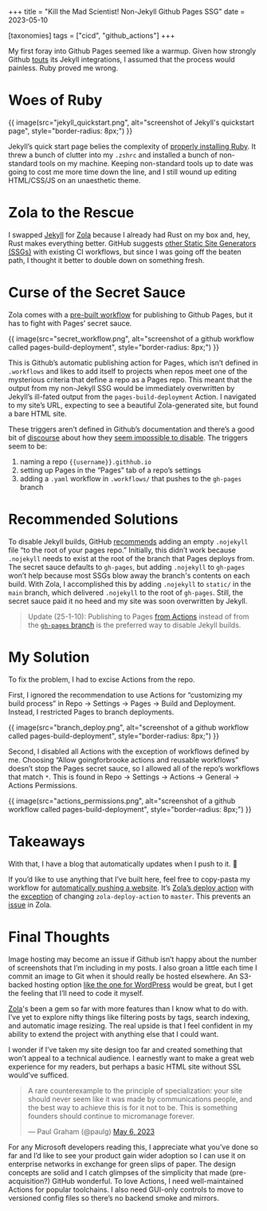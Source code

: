 +++
title = "Kill the Mad Scientist! Non-Jekyll Github Pages SSG"
date = 2023-05-10

[taxonomies]
tags = ["cicd", "github_actions"]
+++

My first foray into Github Pages seemed like a warmup. Given how strongly Github [touts](https://web.archive.org/web/20230509160818/https://pages.github.com/) its Jekyll integrations, I assumed that the process would painless. Ruby proved me wrong.

<!-- more -->

# Woes of Ruby

{{ image(src="jekyll_quickstart.png",
         alt="screenshot of Jekyll's quickstart page",
         style="border-radius: 8px;") }}

Jekyll’s quick start page belies the complexity of [properly installing Ruby](https://jekyllrb.com/docs/installation/macos/#install-ruby). It threw a bunch of clutter into my `.zshrc` and installed a bunch of non-standard tools on my machine. Keeping non-standard tools up to date was going to cost me more time down the line, and I still wound up editing HTML/CSS/JS on an unaesthetic theme.

# Zola to the Rescue

I swapped [Jekyll](https://jekyllrb.com) for [Zola](https://www.getzola.org) because I already had Rust on my box and, hey, Rust makes everything better. GitHub suggests [other Static Site Generators (SSGs)](https://github.com/actions/starter-workflows/tree/main/pages) with existing CI workflows, but since I was going off the beaten path, I thought it better to double down on something fresh.

# Curse of the Secret Sauce

Zola comes with a [pre-built workflow](https://www.getzola.org/documentation/deployment/github-pages/) for publishing to Github Pages, but it has to fight with Pages’ secret sauce.

{{ image(src="secret_workflow.png",
         alt="screenshot of a github workflow called pages-build-deployment",
         style="border-radius: 8px;") }}

This is Github’s automatic publishing action for Pages, which isn’t defined in `.workflows` and likes to add itself to projects when repos meet one of the mysterious criteria that define a repo as a Pages repo. This meant that the output from my non-Jekyll SSG would be immediately overwritten by Jekyll’s ill-fated output from the `pages-build-deployment` Action. I navigated to my site’s URL, expecting to see a beautiful Zola-generated site, but found a bare HTML site.

These triggers aren’t defined in Github’s documentation and there’s a good bit of [discourse](https://github.com/shalzz/zola-deploy-action/pull/67#issuecomment-1436766564) about how they [seem impossible to disable](https://stackoverflow.com/a/72743923). The triggers seem to be:

1. naming a repo `{{username}}.githhub.io`
2. setting up Pages in the “Pages” tab of a repo’s settings
3. adding a `.yaml` workflow in `.workflows/` that pushes to the `gh-pages` branch

# Recommended Solutions

To disable Jekyll builds, GitHub [recommends](https://github.blog/2009-12-29-bypassing-jekyll-on-github-pages/) adding an empty `.nojekyll` file “to the root of your pages repo.” Initially, this didn’t work because `.nojekyll` needs to exist at the root of the branch that Pages deploys from. The secret sauce defaults to `gh-pages`, but adding `.nojekyll` to `gh-pages` won’t help because most SSGs blow away the branch's contents on each build. With Zola, I accomplished this by adding `.nojekyll` to `static/` in the `main` branch, which delivered `.nojekyll` to the root of `gh-pages`. Still, the secret sauce paid it no heed and my site was soon overwritten by Jekyll.

> Update (25-1-10): Publishing to Pages [from Actions](https://github.blog/changelog/2022-07-27-github-pages-custom-github-actions-workflows-beta/) instead of from the [`gh-pages` branch](https://github.com/orgs/community/discussions/57010#discussioncomment-6076233) is the preferred way to disable Jekyll builds.

# My Solution

To fix the problem, I had to excise Actions from the repo. 

First, I ignored the recommendation to use Actions for “customizing my build process” in Repo -> Settings -> Pages -> Build and Deployment. Instead, I restricted Pages to branch deployments.

{{ image(src="branch_deploy.png",
         alt="screenshot of a github workflow called pages-build-deployment",
         style="border-radius: 8px;") }}

Second, I disabled all Actions with the exception of workflows defined by me. Choosing “Allow goingforbrooke actions and reusable workflows” doesn’t stop the Pages secret sauce, so I allowed all of the repo’s workflows that match `*`. This is found in Repo -> Settings -> Actions -> General -> Actions Permissions.

{{ image(src="actions_permissions.png",
         alt="screenshot of a github workflow called pages-build-deployment",
         style="border-radius: 8px;") }}

# Takeaways

With that, I have a blog that automatically updates when I push to it. 🎉

If you’d like to use anything that I’ve built here, feel free to copy-pasta my workflow for [automatically pushing a website](https://github.com/goingforbrooke/personal_blog/blob/main/.github/workflows/publish_site.yaml). It’s [Zola’s deploy action](https://github.com/shalzz/zola-deploy-action) with the [exception](https://github.com/goingforbrooke/personal_blog/blob/b356b5af56c525eb570be10e1c37911a2d4a298b/.github/workflows/publish_site.yaml#LL12C23-L12C23) of changing `zola-deploy-action` to `master`. This prevents an [issue](https://github.com/shalzz/zola-deploy-action/issues/71#issuecomment-1501488817) in Zola.

# Final Thoughts

Image hosting may become an issue if Github isn’t happy about the number of screenshots that I’m including in my posts. I also groan a little each time I commit an image to Git when it should really be hosted elsewhere. An S3-backed hosting option [like the one for WordPress](https://wpengine.com/support/configuring-largefs-store-transfer-unlimited-data/) would be great, but I get the feeling that I’ll need to code it myself.

[Zola](https://www.getzola.org/documentation/templates/overview/)'s been a gem so far with more features than I know what to do with. I’ve yet to explore nifty things like filtering posts by tags, search indexing, and automatic image resizing. The real upside is that I feel confident in my ability to extend the project with anything else that I could want.

I wonder if I’ve taken my site design too far and created something that won’t appeal to a technical audience. I earnestly want to make a great web experience for my readers, but perhaps a basic HTML site without SSL would’ve sufficed.

<blockquote class="twitter-tweet"><p lang="en" dir="ltr">A rare counterexample to the principle of specialization: your site should never seem like it was made by communications people, and the best way to achieve this is for it not to be. This is something founders should continue to micromanage forever.</p>&mdash; Paul Graham (@paulg) <a href="https://twitter.com/paulg/status/1654765304184971264?ref_src=twsrc%5Etfw">May 6, 2023</a></blockquote> <script async src="https://platform.twitter.com/widgets.js" charset="utf-8"></script>

For any Microsoft developers reading this, I appreciate what you’ve done so far and I’d like to see your product gain wider adoption so I can use it on enterprise networks in exchange for green slips of paper. The design concepts are solid and I catch glimpses of the simplicity that made (pre-acquisition?) GitHub wonderful. To love Actions, I need well-maintained Actions for popular toolchains. I also need GUI-only controls to move to versioned config files so there’s no backend smoke and mirrors.
